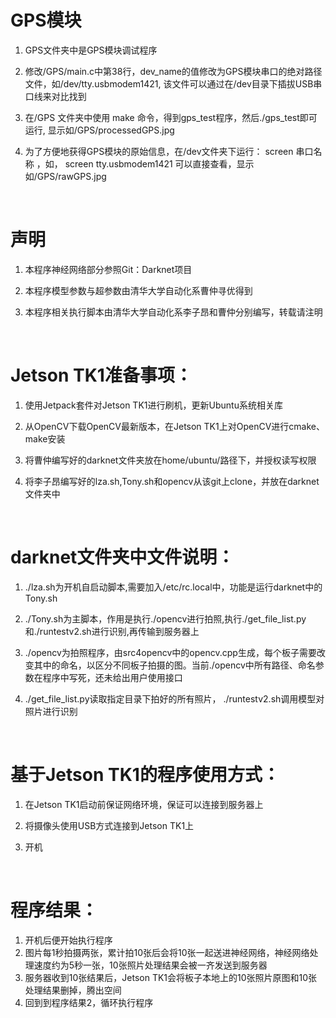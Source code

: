 # GPS模块

1. GPS文件夹中是GPS模块调试程序
2. 修改/GPS/main.c中第38行，dev_name的值修改为GPS模块串口的绝对路径文件，如/dev/tty.usbmodem1421, 该文件可以通过在/dev目录下插拔USB串口线来对比找到
3. 在/GPS 文件夹中使用 make 命令，得到gps_test程序，然后./gps_test即可运行, 显示如/GPS/processedGPS.jpg
4. 为了方便地获得GPS模块的原始信息，在/dev文件夹下运行： screen 串口名称 ，如， screen tty.usbmodem1421 可以直接查看，显示如/GPS/rawGPS.jpg

   ​

# 声明

1. 本程序神经网络部分参照Git：Darknet项目
2. 本程序模型参数与超参数由清华大学自动化系曹仲寻优得到
3. 本程序相关执行脚本由清华大学自动化系李子昂和曹仲分别编写，转载请注明

   ​

# Jetson TK1准备事项：

1. 使用Jetpack套件对Jetson TK1进行刷机，更新Ubuntu系统相关库
2. 从OpenCV下载OpenCV最新版本，在Jetson TK1上对OpenCV进行cmake、make安装
3. 将曹仲编写好的darknet文件夹放在home/ubuntu/路径下，并授权读写权限
4. 将李子昂编写好的lza.sh,Tony.sh和opencv从该git上clone，并放在darknet文件夹中

   ​

# darknet文件夹中文件说明：

1. ./lza.sh为开机自启动脚本,需要加入/etc/rc.local中，功能是运行darknet中的Tony.sh
2. ./Tony.sh为主脚本，作用是执行./opencv进行拍照,执行./get_file_list.py和./runtestv2.sh进行识别,再传输到服务器上
3. ./opencv为拍照程序，由src4opencv中的opencv.cpp生成，每个板子需要改变其中的命名，以区分不同板子拍摄的图。当前./opencv中所有路径、命名参数在程序中写死，还未给出用户使用接口
4. ./get_file_list.py读取指定目录下拍好的所有照片， ./runtestv2.sh调用模型对照片进行识别

   ​

# 基于Jetson TK1的程序使用方式：

1. 在Jetson TK1启动前保证网络环境，保证可以连接到服务器上
2. 将摄像头使用USB方式连接到Jetson TK1上
3. 开机

   ​

# 程序结果：

1. 开机后便开始执行程序
2. 图片每1秒拍摄两张，累计拍10张后会将10张一起送进神经网络，神经网络处理速度约为5秒一张，10张照片处理结果会被一齐发送到服务器
3. 服务器收到10张结果后，Jetson TK1会将板子本地上的10张照片原图和10张处理结果删掉，腾出空间
4. 回到到程序结果2，循环执行程序 

